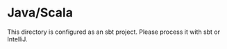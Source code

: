 # Java/Scala

This directory is configured as an sbt project.  Please process it with sbt or IntelliJ.
